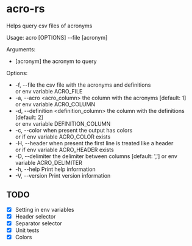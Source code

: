 # acro-rs
Helps query csv files of acronyms

Usage: acro [OPTIONS] --file <file> [acronym]

Arguments:  
- [acronym]  the acronym to query

Options:  
  - -f, --file <file>                     the csv file with the acronyms and definitions  
                                          or env variable ACRO_FILE
  - -a, --acro <acro_column>              the column with the acronyms [default: 1]  
                                          or env variable ACRO_COLUMN
  - -d, --definition <definition_column>  the column with the definitions [default: 2]  
                                          or env variable DEFINITION_COLUMN  
  - -c, --color                           when present the output has colors  
                                          or if env variable ACRO_COLOR exists  
  - -H, --header                          when present the first line is treated like a header  
                                          or if env variable ACRO_HEADER exists  
  - -D, --delimiter                       the delimiter between columns [default: ',']
                                          or env variable ACRO_DELIMITER
  - -h, --help                            Print help information  
  - -V, --version                         Print version information  

## TODO
- [x] Setting in env variables
- [x] Header selector
- [x] Separator selector
- [x] Unit tests
- [x] Colors
